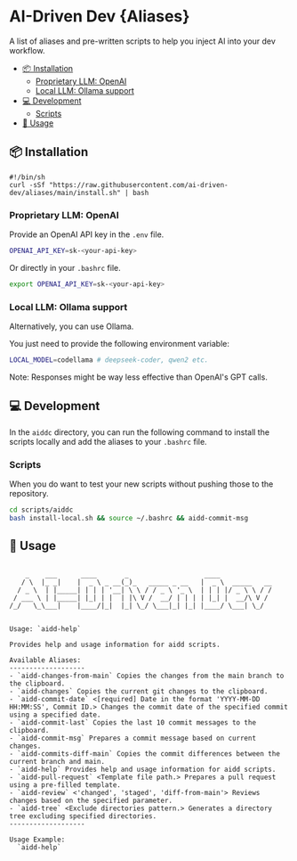 # AI-Driven Dev {Aliases}

A list of aliases and pre-written scripts to help you inject AI into your dev workflow.

- [📦 Installation](#-installation)
  - [Proprietary LLM: OpenAI](#proprietary-llm-openai)
  - [Local LLM: Ollama support](#local-llm-ollama-support)
- [💻 Development](#-development)
  - [Scripts](#scripts)
- [🚀 Usage](#-usage)

## 📦 Installation

```shell
#!/bin/sh
curl -sSf "https://raw.githubusercontent.com/ai-driven-dev/aliases/main/install.sh" | bash
```

### Proprietary LLM: OpenAI

Provide an OpenAI API key in the `.env` file.

```bash
OPENAI_API_KEY=sk-<your-api-key>
```

Or directly in your `.bashrc` file.

```bash
export OPENAI_API_KEY=sk-<your-api-key>
```

### Local LLM: Ollama support

Alternatively, you can use Ollama.

You just need to provide the following environment variable:

```bash
LOCAL_MODEL=codellama # deepseek-coder, qwen2 etc.
```

Note: Responses might be way less effective than OpenAI's GPT calls.

## 💻 Development

In the `aiddc` directory, you can run the following command to install the scripts locally and add the aliases to your `.bashrc` file.

### Scripts

When you do want to test your new scripts without pushing those to the repository.

```bash
cd scripts/aiddc
bash install-local.sh && source ~/.bashrc && aidd-commit-msg  
```

## 🚀 Usage

```text

    _    ___      ____       _                   ____             
   / \  |_ _|    |  _ \ _ __(_)_   _____ _ __   |  _ \  _____   __
  / _ \  | |_____| | | | '__| \ \ / / _ \ '_ \  | | | |/ _ \ \ / /
 / ___ \ | |_____| |_| | |  | |\ V /  __/ | | | | |_| |  __/\ V / 
/_/   \_\___|    |____/|_|  |_| \_/ \___|_| |_| |____/ \___| \_/  


Usage: `aidd-help`

Provides help and usage information for aidd scripts.

Available Aliases:
-------------------
- `aidd-changes-from-main` Copies the changes from the main branch to the clipboard.
- `aidd-changes` Copies the current git changes to the clipboard.
- `aidd-commit-date` <[required] Date in the format 'YYYY-MM-DD HH:MM:SS', Commit ID.> Changes the commit date of the specified commit using a specified date.
- `aidd-commit-last` Copies the last 10 commit messages to the clipboard.
- `aidd-commit-msg` Prepares a commit message based on current changes.
- `aidd-commits-diff-main` Copies the commit differences between the current branch and main.
- `aidd-help` Provides help and usage information for aidd scripts.
- `aidd-pull-request` <Template file path.> Prepares a pull request using a pre-filled template.
- `aidd-review` <'changed', 'staged', 'diff-from-main'> Reviews changes based on the specified parameter.
- `aidd-tree` <Exclude directories pattern.> Generates a directory tree excluding specified directories.
-------------------

Usage Example:
  `aidd-help`
```
